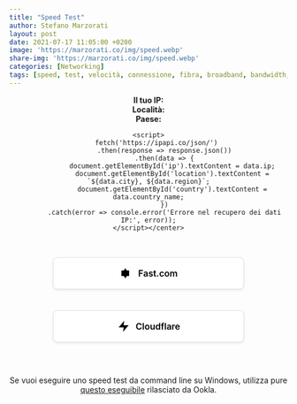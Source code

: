 ```yaml
---
title: "Speed Test"
author: Stefano Marzorati
layout: post
date: 2021-07-17 11:05:00 +0200
image: 'https://marzorati.co/img/speed.webp'
share-img: 'https://marzorati.co/img/speed.webp'
categories: [Networking]
tags: [speed, test, velocità, connessione, fibra, broadband, bandwidth, speedtest, speed test, bandwidth speed test, internet speed test, broadband speed test, internet, network, broadband, latency, ping, throughput, download, upload, connection, dsl, adsl, cable, t1, isp, voip, ip, p address, tcp, mioip, whatismyip]
---
```

<center> <div id="ip-widget">
        <strong>Il tuo IP:</strong> <span id="ip"></span><br>
        <strong>Località:</strong> <span id="location"></span><br>
        <strong>Paese:</strong> <span id="country"></span>
    </div>
    
    <script>
        fetch('https://ipapi.co/json/')
            .then(response => response.json())
            .then(data => {
                document.getElementById('ip').textContent = data.ip;
                document.getElementById('location').textContent = `${data.city}, ${data.region}`;
                document.getElementById('country').textContent = data.country_name;
            })
            .catch(error => console.error('Errore nel recupero dei dati IP:', error));
    </script></center>


<!--speedtest start-->
<div style="font-family: 'Inter', -apple-system, sans-serif; max-width: 600px; margin: 0 auto; padding: 20px; text-align: center;">
  <!-- Pulsante Fast.com -->
  <a href="https://fast.com/it/" target="_blank" style="
    display: inline-flex;
    align-items: center;
    justify-content: center;
    background: white;
    color: black;
    padding: 16px 32px;
    margin: 12px;
    border-radius: 8px;
    text-decoration: none;
    font-weight: 600;
    font-size: 16px;
    transition: all 0.3s ease;
    box-shadow: 0 2px 4px rgba(0,0,0,0.08);
    border: 1px solid #e0e0e0;
    cursor: pointer;
    width: 80%;
    max-width: 280px;
    gap: 10px;
  " 
  onmouseover="this.style.background='#E50914'; this.style.color='white'; this.style.borderColor='#E50914'; this.querySelector('svg').style.filter='brightness(0) invert(1)'" 
  onmouseout="this.style.background='white'; this.style.color='black'; this.style.borderColor='#e0e0e0'; this.querySelector('svg').style.filter='none'">
    <svg width="24" height="24" viewBox="0 0 24 24" fill="none" xmlns="http://www.w3.org/2000/svg" style="transition: all 0.3s ease;">
      <path d="M4 17V7H8L12 3V21L8 17H4Z" fill="currentColor"/>
      <path d="M14 7H18V17H14L10 21V3L14 7Z" fill="currentColor"/>
    </svg>
    Fast.com
  </a>

  <!-- Pulsante Cloudflare -->
  <a href="https://speed.cloudflare.com/" target="_blank" style="
    display: inline-flex;
    align-items: center;
    justify-content: center;
    background: white;
    color: black;
    padding: 16px 32px;
    margin: 12px;
    border-radius: 8px;
    text-decoration: none;
    font-weight: 600;
    font-size: 16px;
    transition: all 0.3s ease;
    box-shadow: 0 2px 4px rgba(0,0,0,0.08);
    border: 1px solid #e0e0e0;
    cursor: pointer;
    width: 80%;
    max-width: 280px;
    gap: 10px;
  " 
  onmouseover="this.style.background='#F38020'; this.style.color='white'; this.style.borderColor='#F38020'; this.querySelector('svg').style.filter='brightness(0) invert(1)'" 
  onmouseout="this.style.background='white'; this.style.color='black'; this.style.borderColor='#e0e0e0'; this.querySelector('svg').style.filter='none'">
    <svg width="24" height="24" viewBox="0 0 24 24" fill="none" xmlns="http://www.w3.org/2000/svg" style="transition: all 0.3s ease;">
      <path d="M13 2L3 14H12L11 22L21 10H12L13 2Z" fill="currentColor"/>
    </svg>
    Cloudflare
  </a>

  <!-- Stile responsive -->
  <style>
    @media (max-width: 480px) {
      a {
        padding: 14px 24px;
        font-size: 15px;
      }
    }
  </style>
</div>
<!--speedtest end-->

Se vuoi eseguire uno speed test da command line su Windows, utilizza pure <a href="https://marzorati.co/download/speedtest.exe" target="_blank">questo eseguibile</a> rilasciato da Ookla.